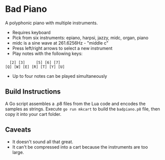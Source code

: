 # Bad Piano
A polyphonic piano with multiple instruments.
* Requires keyboard
* Pick from six instruments: epiano, harpsi, jazzy, midc, organ, piano
* midc is a sine wave at 261.6256Hz - "middle c"
* Press left/right arrows to select a new instrument
* Play notes with the following keys: 
```  
  [2] [3]     [5] [6] [7]
[Q] [W] [E] [R] [T] [Y] [U]
```
* Up to four notes can be played simultaneously

## Build Instructions
A Go script assembles a .p8 files from the Lua code and encodes the samples as strings. Execute `go run mkcart` to build the `badpiano.p8` file, then copy it into your cart folder.

## Caveats
* It doesn't sound all that great.
* It can't be compressed into a cart because the instruments are too large.

